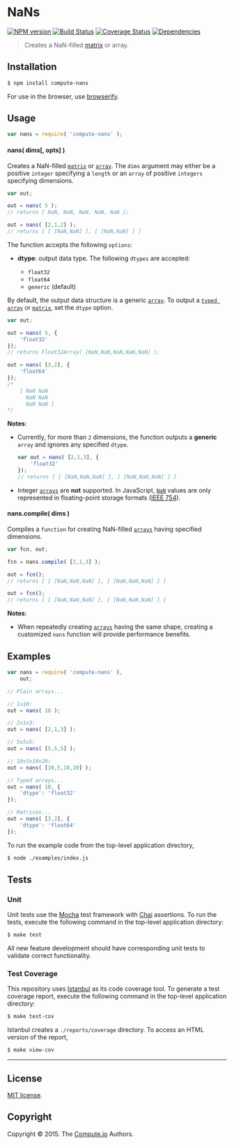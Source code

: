 NaNs
===
[![NPM version][npm-image]][npm-url] [![Build Status][travis-image]][travis-url] [![Coverage Status][coveralls-image]][coveralls-url] [![Dependencies][dependencies-image]][dependencies-url]

> Creates a NaN-filled [matrix](https://github.com/dstructs/matrix) or array.


## Installation

``` bash
$ npm install compute-nans
```

For use in the browser, use [browserify](https://github.com/substack/node-browserify).


## Usage

``` javascript
var nans = require( 'compute-nans' );
```

#### nans( dims[, opts] )

Creates a NaN-filled [`matrix`](https://github.com/dstructs/matrix) or [`array`](https://developer.mozilla.org/en-US/docs/Web/JavaScript/Reference/Global_Objects/Array). The `dims` argument may either be a positive `integer` specifying a `length` or an `array` of positive `integers` specifying dimensions.

``` javascript
var out;

out = nans( 5 );
// returns [ NaN, NaN, NaN, NaN, NaN ];

out = nans( [2,1,2] );
// returns [ [ [NaN,NaN] ], [ [NaN,NaN] ] ]
```

The function accepts the following `options`:

*	__dtype__: output data type. The following `dtypes` are accepted:

	-	`float32`
	-	`float64`
	-	`generic` (default)

By default, the output data structure is a generic [`array`](https://developer.mozilla.org/en-US/docs/Web/JavaScript/Reference/Global_Objects/Array). To output a [`typed array`](https://developer.mozilla.org/en-US/docs/Web/JavaScript/Typed_arrays) or [`matrix`](https://github.com/dstructs/matrix), set the `dtype` option.

``` javascript
var out;

out = nans( 5, {
	'float32'
});
// returns Float32Array( [NaN,NaN,NaN,NaN,NaN] );

out = nans( [3,2], {
	'float64'
});
/*
	[ NaN NaN
	  NaN NaN
	  NaN NaN ]
*/
```

__Notes__:
*	Currently, for more than `2` dimensions, the function outputs a __generic__ `array` and ignores any specified `dtype`.

	``` javascript
	var out = nans( [2,1,3], {
		'float32'
	});
	// returns [ [ [NaN,NaN,NaN] ], [ [NaN,NaN,NaN] ] ]
	```
*	Integer [`arrays`](https://developer.mozilla.org/en-US/docs/Web/JavaScript/Typed_arrays) are __not__ supported. In JavaScript, [`NaN`](https://en.wikipedia.org/wiki/NaN) values are only represented in floating-point storage formats ([IEEE 754](https://en.wikipedia.org/wiki/IEEE_floating_point)).


#### nans.compile( dims )

Compiles a `function` for creating NaN-filled [`arrays`](https://developer.mozilla.org/en-US/docs/Web/JavaScript/Reference/Global_Objects/Array) having specified dimensions.

``` javascript
var fcn, out;

fcn = nans.compile( [2,1,3] );

out = fcn();
// returns [ [ [NaN,NaN,NaN] ], [ [NaN,NaN,NaN] ] ]

out = fcn();
// returns [ [ [NaN,NaN,NaN] ], [ [NaN,NaN,NaN] ] ]
```

__Notes__:
*	When repeatedly creating [`arrays`](https://developer.mozilla.org/en-US/docs/Web/JavaScript/Reference/Global_Objects/Array) having the same shape, creating a customized `nans` function will provide performance benefits.




## Examples

``` javascript
var nans = require( 'compute-nans' ),
	out;

// Plain arrays...

// 1x10:
out = nans( 10 );

// 2x1x3:
out = nans( [2,1,3] );

// 5x5x5:
out = nans( [5,5,5] );

// 10x5x10x20:
out = nans( [10,5,10,20] );

// Typed arrays...
out = nans( 10, {
	'dtype': 'float32'
});

// Matrices...
out = nans( [3,2], {
	'dtype': 'float64'
});
```

To run the example code from the top-level application directory,

``` bash
$ node ./examples/index.js
```


## Tests

### Unit

Unit tests use the [Mocha](http://mochajs.org/) test framework with [Chai](http://chaijs.com) assertions. To run the tests, execute the following command in the top-level application directory:

``` bash
$ make test
```

All new feature development should have corresponding unit tests to validate correct functionality.


### Test Coverage

This repository uses [Istanbul](https://github.com/gotwarlost/istanbul) as its code coverage tool. To generate a test coverage report, execute the following command in the top-level application directory:

``` bash
$ make test-cov
```

Istanbul creates a `./reports/coverage` directory. To access an HTML version of the report,

``` bash
$ make view-cov
```


---
## License

[MIT license](http://opensource.org/licenses/MIT).


## Copyright

Copyright &copy; 2015. The [Compute.io](https://github.com/compute-io) Authors.


[npm-image]: http://img.shields.io/npm/v/compute-nans.svg
[npm-url]: https://npmjs.org/package/compute-nans

[travis-image]: http://img.shields.io/travis/compute-io/nans/master.svg
[travis-url]: https://travis-ci.org/compute-io/nans

[coveralls-image]: https://img.shields.io/coveralls/compute-io/nans/master.svg
[coveralls-url]: https://coveralls.io/r/compute-io/nans?branch=master

[dependencies-image]: http://img.shields.io/david/compute-io/nans.svg
[dependencies-url]: https://david-dm.org/compute-io/nans

[dev-dependencies-image]: http://img.shields.io/david/dev/compute-io/nans.svg
[dev-dependencies-url]: https://david-dm.org/dev/compute-io/nans

[github-issues-image]: http://img.shields.io/github/issues/compute-io/nans.svg
[github-issues-url]: https://github.com/compute-io/nans/issues
